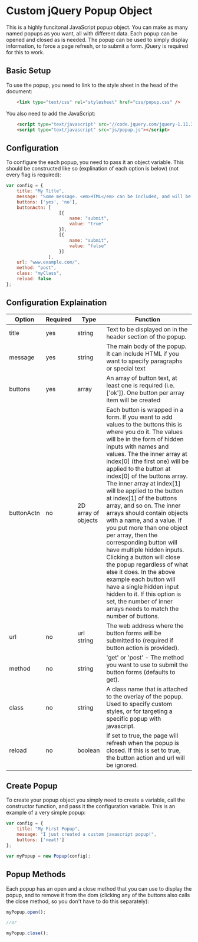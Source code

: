 # Custom jQuery Popup Object

This is a highly funcitonal JavaScript popup object. You can make as many named popups as you want, all with different data. Each popup can be opened and closed as is needed.  The popup can be used to simply display information, to force a page refresh, or to submit a form. jQuery is required for this to work.

## Basic Setup

To use the popup, you need to link to the style sheet in the head of the document:
```html
	<link type="text/css" rel="stylesheet" href="css/popup.css" />
```

You also need to add the JavaScript:
```html
	<script type="text/javascript" src="//code.jquery.com/jquery-1.11.3.min.js"></script>
	<script type="text/javascript" src="js/popup.js"></script>
```

## Configuration

To configure the each popup, you need to pass it an object variable. This should be constructed like so (explination of each option is below) (not every flag is required):

```javascript
var config = {
	title: "My Title",
	message: "Some message. <em>HTML</em> can be included, and will be treated as such.",
	buttons: ['yes', 'no'],
	buttonActn: [
					[{
						name: "submit",
						value: "true"
					}],
					[{
						name: "submit",
						value: "false"
					}]
				],
	url: "www.example.com/",
	method: "post",
	class: "myClass",
	reload: false
};
```

## Configuration Explaination

| Option | Required | Type | Function |
| -------------------- | -------- | ---- | -------- |
| title | yes | string | Text to be displayed on in the header section of the popup. |
| message | yes | string | The main body of the popup.  It can include HTML if you want to specify paragraphs or special text |
| buttons | yes | array | An array of button text, at least one is required (i.e. ['ok']). One button per array item will be created |
| buttonActn | no | 2D array of objects | Each button is wrapped in a form. If you want to add values to the buttons this is where you do it. The values will be in the form of hidden inputs with names and values. The the inner array at index[0] (the first one) will be applied to the button at index[0] of the buttons array. The inner array at index[1] will be applied to the button at index[1] of the buttons array, and so on. The inner arrays should contain objects with a name, and a value. If you put more than one object per array, then the corresponding button will have multiple hidden inputs. Clicking a button will close the popup regardless of what else it does. In the above example each button will have a single hidden input hidden to it. If this option is set, the number of inner arrays needs to match the number of buttons. |
| url | no | url string | The web address where the button forms will be submitted to (required if button action is provided). |
| method | no | string | 'get' or 'post' - The method you want to use to submit the button forms (defaults to get). |
| class | no | string | A class name that is attached to the overlay of the popup. Used to specify custom styles, or for targeting a specific popup with javascript. |
| reload | no | boolean | If set to true, the page will refresh when the popup is closed. If this is set to true, the button action and url will be ignored. |


## Create Popup

To create your popup object you simply need to create a variable, call the constructor function, and pass it the configuration variable. This is an example of a very simple popup:

```javascript
var config = {
	title: "My First Popup",
	message: "I just created a custom javascript popup!",
	buttons: ['neat!']
};

var myPopup = new Popup(config);
```

## Popup Methods

Each popup has an open and a close method that you can use to display the popup, and to remove it from the dom (clicking any of the buttons also calls the close method, so you don't have to do this separately):

```javascript
myPopup.open();

//or

myPopup.close();
